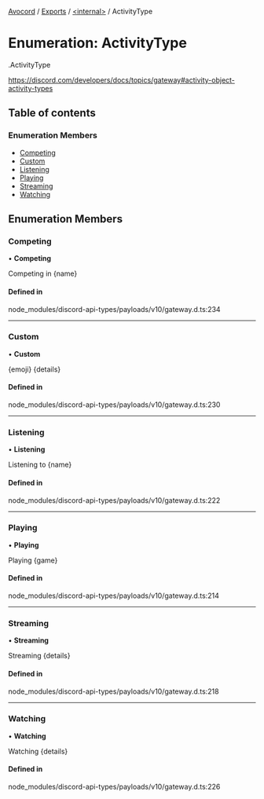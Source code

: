 [Avocord](../README.md) / [Exports](../modules.md) / [<internal\>](../modules/internal_.md) / ActivityType

# Enumeration: ActivityType

[<internal>](../modules/internal_.md).ActivityType

https://discord.com/developers/docs/topics/gateway#activity-object-activity-types

## Table of contents

### Enumeration Members

- [Competing](internal_.ActivityType.md#competing)
- [Custom](internal_.ActivityType.md#custom)
- [Listening](internal_.ActivityType.md#listening)
- [Playing](internal_.ActivityType.md#playing)
- [Streaming](internal_.ActivityType.md#streaming)
- [Watching](internal_.ActivityType.md#watching)

## Enumeration Members

### Competing

• **Competing**

Competing in {name}

#### Defined in

node_modules/discord-api-types/payloads/v10/gateway.d.ts:234

___

### Custom

• **Custom**

{emoji} {details}

#### Defined in

node_modules/discord-api-types/payloads/v10/gateway.d.ts:230

___

### Listening

• **Listening**

Listening to {name}

#### Defined in

node_modules/discord-api-types/payloads/v10/gateway.d.ts:222

___

### Playing

• **Playing**

Playing {game}

#### Defined in

node_modules/discord-api-types/payloads/v10/gateway.d.ts:214

___

### Streaming

• **Streaming**

Streaming {details}

#### Defined in

node_modules/discord-api-types/payloads/v10/gateway.d.ts:218

___

### Watching

• **Watching**

Watching {details}

#### Defined in

node_modules/discord-api-types/payloads/v10/gateway.d.ts:226
